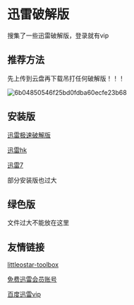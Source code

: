 # 迅雷破解版
搜集了一些迅雷破解版，登录就有vip

## 推荐方法

先上传到云盘再下载吊打任何破解版！！！

![6b04850546f25bd0fdba60ecfe23b68](https://user-images.githubusercontent.com/74440627/170853851-100abe25-dea0-4c3f-b015-999dce2d90cf.png)


## 安装版

[迅雷极速破解版](https://github.com/icer233/xunlei-pojie/files/8792602/default.zip)

[迅雷hk](https://github.com/icer233/xunlei-pojie/files/8792603/hk.zip)

[迅雷7](https://github.com/icer233/xunlei-pojie/files/8792616/XunLei.zip)


部分安装版也过大


## 绿色版

文件过大不能放在这里

## 友情链接

[littleostar-toolbox](https://github.com/littleostar-toolbox/thunder-superquick-version-tool-dl)

[免费迅雷会员账号](http://www.zhanghao.cc/)

[百度迅雷vip](https://github.com/VIP-Share/Baidu-XunleiVIP)
